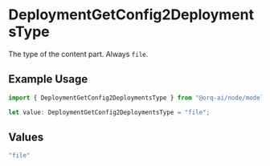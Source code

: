 # DeploymentGetConfig2DeploymentsType

The type of the content part. Always `file`.

## Example Usage

```typescript
import { DeploymentGetConfig2DeploymentsType } from "@orq-ai/node/models/operations";

let value: DeploymentGetConfig2DeploymentsType = "file";
```

## Values

```typescript
"file"
```